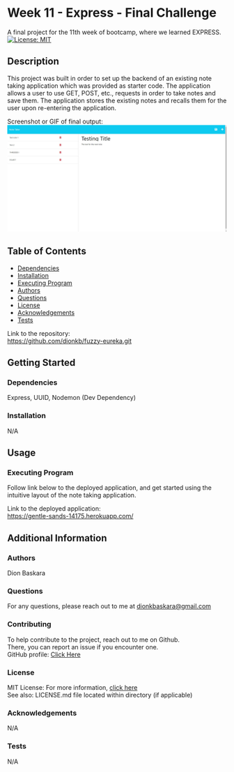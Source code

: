 # Week 11 - Express - Final Challenge

  A final project for the 11th week of bootcamp, where we learned EXPRESS.  
  [![License: MIT](https://img.shields.io/badge/License-MIT-yellow.svg)](https://opensource.org/licenses/MIT)

  ## Description

  This project was built in order to set up the backend of an existing note taking application which was provided as starter code. The application allows a user to use GET, POST, etc., requests in order to take notes and save them. The application stores the existing notes and recalls them for the user upon re-entering the application.

  Screenshot or GIF of final output:  
  ![screenshot or gif](.\assets\Screenshot.jpg)

  ## Table of Contents
  * [Dependencies](#dependencies)
  * [Installation](#installation)
  * [Executing Program](#execution)
  * [Authors](#authors)
  * [Questions](#questions)
  * [License](#license)
  * [Acknowledgements](#acknowledgements)
  * [Tests](#tests)

  Link to the repository:  
  https://github.com/dionkb/fuzzy-eureka.git

  ## Getting Started

  ### Dependencies
  Express, UUID, Nodemon (Dev Dependency)

  ### Installation
  N/A

  ## Usage

  ### Executing Program
  Follow link below to the deployed application, and get started using the intuitive layout of the note taking application.
  
  Link to the deployed application:  
  https://gentle-sands-14175.herokuapp.com/

  ## Additional Information

  ### Authors
  Dion Baskara

  ### Questions
  For any questions, please reach out to me at dionkbaskara@gmail.com

  ### Contributing
  To help contribute to the project, reach out to me on Github.  
  There, you can report an issue if you encounter one.  
  GitHub profile: <a href="https://github.com/dionkb">Click Here</a>

  ### License  
  MIT License: For more information,  <a href="https://opensource.org/license/mit/">click here</a>  
  See also: LICENSE.md file located within directory (if applicable) 

  ### Acknowledgements
  N/A

  ### Tests
  N/A
  
